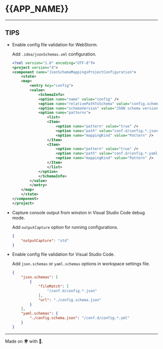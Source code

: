 # {{APP_NAME}}



----
## TIPS

* Enable config file validation for WebStorm.

  Add `.idea/jsonSchemas.xml` configuration.

  ```xml
  <?xml version="1.0" encoding="UTF-8"?>
  <project version="4">
  <component name="JsonSchemaMappingsProjectConfiguration">
      <state>
      <map>
          <entry key="config">
          <value>
              <SchemaInfo>
              <option name="name" value="config" />
              <option name="relativePathToSchema" value="config.schema.json" />
              <option name="schemaVersion" value="JSON schema version 7" />
              <option name="patterns">
                  <list>
                  <Item>
                      <option name="pattern" value="true" />
                      <option name="path" value="conf.d/config.*.json" />
                      <option name="mappingKind" value="Pattern" />
                  </Item>
                  <Item>
                      <option name="pattern" value="true" />
                      <option name="path" value="conf.d/config.*.yaml" />
                      <option name="mappingKind" value="Pattern" />
                  </Item>
                  </list>
              </option>
              </SchemaInfo>
          </value>
          </entry>
      </map>
      </state>
  </component>
  </project>
  ```

* Capture console output from winston in Visual Studio Code debug mode.

  Add `outputCapture` option for running configurations.

  ```json
  {
      "outputCapture": "std"
  }
  ```

* Enable config file validation for Visual Studio Code.

  Add `json.schemas` or `yaml.schemas` options in workspace settings file.

  ```json
  {
      "json.schemas": [
          {
              "fileMatch": [
                  "/conf.d/config.*.json"
              ],
              "url": "./config.schema.json"
          }
      ],
      "yaml.schemas": {
          "./config.schema.json": "/conf.d/config.*.yml"
      }
  }
  ```

----

Made on 🌍 with 💓.
